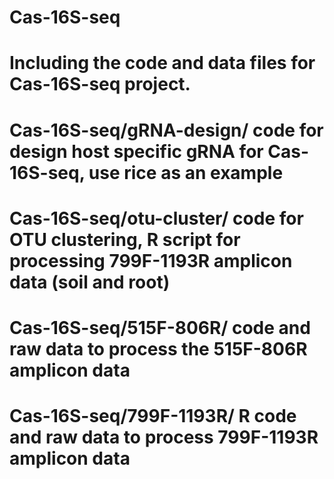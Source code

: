 # Cas-16S-seq
# Including the code and data files for Cas-16S-seq project. 
# Cas-16S-seq/gRNA-design/   code for design host specific gRNA for Cas-16S-seq, use rice as an example
# Cas-16S-seq/otu-cluster/   code for OTU clustering, R script for processing 799F-1193R amplicon data (soil and root)
# Cas-16S-seq/515F-806R/     code and raw data to process the 515F-806R amplicon data
# Cas-16S-seq/799F-1193R/    R code and raw data to process 799F-1193R amplicon data
